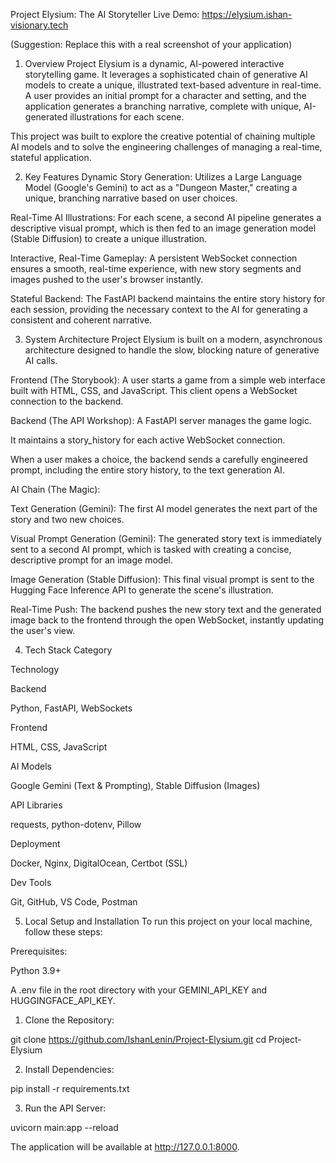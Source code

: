 Project Elysium: The AI Storyteller
Live Demo: https://elysium.ishan-visionary.tech

(Suggestion: Replace this with a real screenshot of your application)

1. Overview
Project Elysium is a dynamic, AI-powered interactive storytelling game. It leverages a sophisticated chain of generative AI models to create a unique, illustrated text-based adventure in real-time. A user provides an initial prompt for a character and setting, and the application generates a branching narrative, complete with unique, AI-generated illustrations for each scene.

This project was built to explore the creative potential of chaining multiple AI models and to solve the engineering challenges of managing a real-time, stateful application.

2. Key Features
Dynamic Story Generation: Utilizes a Large Language Model (Google's Gemini) to act as a "Dungeon Master," creating a unique, branching narrative based on user choices.

Real-Time AI Illustrations: For each scene, a second AI pipeline generates a descriptive visual prompt, which is then fed to an image generation model (Stable Diffusion) to create a unique illustration.

Interactive, Real-Time Gameplay: A persistent WebSocket connection ensures a smooth, real-time experience, with new story segments and images pushed to the user's browser instantly.

Stateful Backend: The FastAPI backend maintains the entire story history for each session, providing the necessary context to the AI for generating a consistent and coherent narrative.

3. System Architecture
Project Elysium is built on a modern, asynchronous architecture designed to handle the slow, blocking nature of generative AI calls.

Frontend (The Storybook): A user starts a game from a simple web interface built with HTML, CSS, and JavaScript. This client opens a WebSocket connection to the backend.

Backend (The API Workshop): A FastAPI server manages the game logic.

It maintains a story_history for each active WebSocket connection.

When a user makes a choice, the backend sends a carefully engineered prompt, including the entire story history, to the text generation AI.

AI Chain (The Magic):

Text Generation (Gemini): The first AI model generates the next part of the story and two new choices.

Visual Prompt Generation (Gemini): The generated story text is immediately sent to a second AI prompt, which is tasked with creating a concise, descriptive prompt for an image model.

Image Generation (Stable Diffusion): This final visual prompt is sent to the Hugging Face Inference API to generate the scene's illustration.

Real-Time Push: The backend pushes the new story text and the generated image back to the frontend through the open WebSocket, instantly updating the user's view.

4. Tech Stack
Category

Technology

Backend

Python, FastAPI, WebSockets

Frontend

HTML, CSS, JavaScript

AI Models

Google Gemini (Text & Prompting), Stable Diffusion (Images)

API Libraries

requests, python-dotenv, Pillow

Deployment

Docker, Nginx, DigitalOcean, Certbot (SSL)

Dev Tools

Git, GitHub, VS Code, Postman

5. Local Setup and Installation
To run this project on your local machine, follow these steps:

Prerequisites:

Python 3.9+

A .env file in the root directory with your GEMINI_API_KEY and HUGGINGFACE_API_KEY.

1. Clone the Repository:

git clone https://github.com/IshanLenin/Project-Elysium.git
cd Project-Elysium

2. Install Dependencies:

pip install -r requirements.txt

3. Run the API Server:

uvicorn main:app --reload

The application will be available at http://127.0.0.1:8000.
